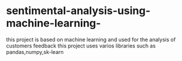 # sentimental-analysis-using-machine-learning-
this project is based on machine learning and used for the analysis of customers feedback 
this project uses varios libraries such as pandas,numpy,sk-learn
